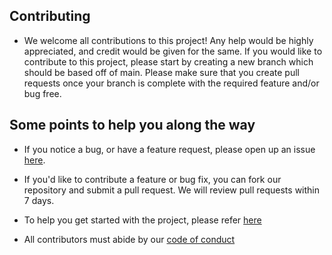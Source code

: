 ## Contributing 
- We welcome all contributions to this project! Any help would be highly appreciated, and credit would be given for the same. If you would like to contribute to this project, please start by creating a new branch which should be based off of main. Please make sure that you create pull requests once your branch is complete with the required feature and/or bug free. 

## Some points to help you along the way 
- If you notice a bug, or have a feature request, please open up an issue [here](https://github.com/DSCI-310/DSCI-310-Group-11-package/issues).

- If you'd like to contribute a feature or bug fix, you can fork our repository and submit a pull request. We will review pull requests within 7 days.

- To help you get started with the project, please refer [here](https://github.com/DSCI-310/DSCI-310-Group-11/blob/main/README.md)

- All contributors must abide by our [code of conduct]()
